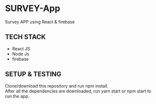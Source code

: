 # SURVEY-App

Survey APP using React & firebase

## TECH STACK

- React JS
- Node Js
- firebase

## SETUP & TESTING

Clone/download this repository and run npm install.<br>
After all the dependencies are downloaded, run yarn start or npm start to run the app.
